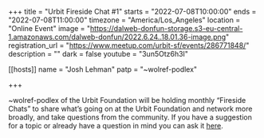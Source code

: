 +++
title = "Urbit Fireside Chat #1"
starts = "2022-07-08T10:00:00"
ends = "2022-07-08T11:00:00"
timezone = "America/Los_Angeles"
location = "Online Event"
image = "https://dalweb-donfun-storage.s3-eu-central-1.amazonaws.com/dalweb-donfun/2022.6.24..18.01.36-image.png"
registration_url = "https://www.meetup.com/urbit-sf/events/286771848/"
description = ""
dark = false
youtube = "3un5Otz6h3I"

[[hosts]]
name = "Josh Lehman"
patp = "~wolref-podlex"

+++

~wolref-podlex of the Urbit Foundation will be holding monthly “Fireside Chats” to share what’s going on at the Urbit Foundation and network more broadly, and take questions from the community. If you have a suggestion for a topic or already have a question in mind you can ask it [here](https://airtable.com/shrAH7d8CAPtp62IA).
